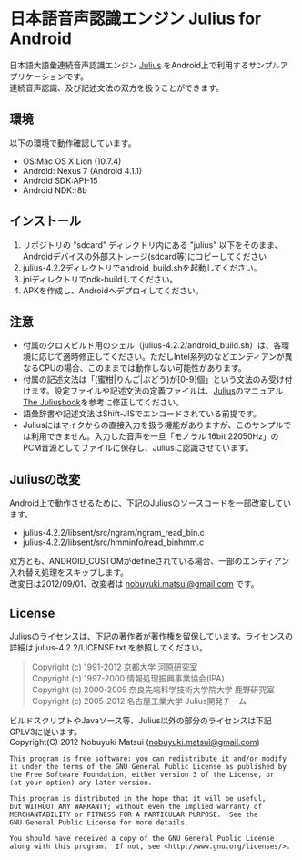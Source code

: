 日本語音声認識エンジン Julius for Android
=========================================

日本語大語彙連続音声認識エンジン [Julius](http://julius.sourceforge.jp) をAndroid上で利用するサンプルアプリケーションです。  
連続音声認識、及び記述文法の双方を扱うことができます。

環境
----

以下の環境で動作確認しています。

* OS:Mac OS X Lion (10.7.4)
* Android: Nexus 7 (Android 4.1.1)
* Android SDK:API-15
* Android NDK:r8b

インストール
------------

1. リポジトリの "sdcard" ディレクトリ内にある "julius" 以下をそのまま、Androidデバイスの外部ストレージ(sdcard等)にコピーしてください
1. julius-4.2.2ディレクトリでandroid_build.shを起動してください。
1. jniディレクトリでndk-buildしてください。
1. APKを作成し、Androidへデプロイしてください。

注意
----

* 付属のクロスビルド用のシェル（julius-4.2.2/android_build.sh）は、各環境に応じて適時修正してください。ただしIntel系列のなどエンディアンが異なるCPUの場合、このままでは動作しない可能性があります。
* 付属の記述文法は「(蜜柑|りんご|ぶどう)が[0-9]個」という文法のみ受け付けます。設定ファイルや記述文法の定義ファイルは、[Julius](http://julius.sourceforge.jp)のマニュアル[The Juliusbook](http://julius.sourceforge.jp/index.php?q=documents.html#juliusbook)を参考に修正してください。
* 語彙辞書や記述文法はShift-JISでエンコードされている前提です。
* Juliusにはマイクからの直接入力を扱う機能がありますが、このサンプルでは利用できません。入力した音声を一旦「モノラル 16bit 22050Hz」のPCM音源としてファイルに保存し、Juliusに認識させています。

Juliusの改変
------------

Android上で動作させるために、下記のJuliusのソースコードを一部改変しています。

* julius-4.2.2/libsent/src/ngram/ngram_read_bin.c
* julius-4.2.2/libsent/src/hmminfo/read_binhmm.c

双方とも、ANDROID_CUSTOMがdefineされている場合、一部のエンディアン入れ替え処理をスキップします。  
改変日は2012/09/01、改変者は nobuyuki.matsui@gmail.com です。

License
-------

Juliusのライセンスは、下記の著作者が著作権を留保しています。ライセンスの詳細は julius-4.2.2/LICENSE.txt を参照してください。

> Copyright (c)   1991-2012 京都大学 河原研究室  
> Copyright (c)   1997-2000 情報処理振興事業協会(IPA)  
> Copyright (c)   2000-2005 奈良先端科学技術大学院大学 鹿野研究室  
> Copyright (c)   2005-2012 名古屋工業大学 Julius開発チーム  


ビルドスクリプトやJavaソース等、Julius以外の部分のライセンスは下記GPLV3に従います。  
Copyright(C) 2012 Nobuyuki Matsui (nobuyuki.matsui@gmail.com)

    This program is free software: you can redistribute it and/or modify
    it under the terms of the GNU General Public License as published by
    the Free Software Foundation, either version 3 of the License, or
    (at your option) any later version.

    This program is distributed in the hope that it will be useful,
    but WITHOUT ANY WARRANTY; without even the implied warranty of
    MERCHANTABILITY or FITNESS FOR A PARTICULAR PURPOSE.  See the
    GNU General Public License for more details.

    You should have received a copy of the GNU General Public License
    along with this program.  If not, see <http://www.gnu.org/licenses/>.
